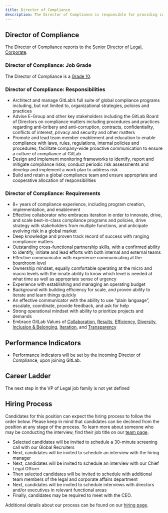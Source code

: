 ```yaml
---
title: Director of Compliance
description: The Director of Compliance is responsible for providing counsel and guidance related to the design, implementation and monitoring of policies and procedures to ensure GitLab’s compliance with applicable laws and regulations.
---
```


## Director of Compliance

The Director of Compliance reports to the [Senior Director of Legal, Corporate](/job-families/legal-and-corporate-affairs/director-legal-us/#senior-director-legal).

### Director of Compliance: Job Grade

The Director of Compliance is a [Grade 10](/handbook/total-rewards/compensation/compensation-calculator/#gitlab-job-grades).

### Director of Compliance: Responsibilities

- Architect and manage GitLab’s full suite of global compliance programs including, but not limited to, organizational strategies, policies and practices
- Advise E-Group and other key stakeholders including the GitLab Board of Directors on compliance matters including procedures and practices regarding anti-bribery and anti-corruption, contracts, confidentiality, conflicts of interest, privacy and security and other matters
- Promote and lead team member enablement and education to enable compliance with laws, rules, regulations, internal policies and procedures; facilitate company-wide proactive communication to ensure a culture of compliance at GitLab
- Design and implement monitoring frameworks to identify, report and mitigate compliance risks; conduct periodic risk assessments and develop and implement a work plan to address risk
- Build and retain a global compliance team and ensure appropriate and cooperative allocation of responsibilities

### Director of Compliance: Requirements

- 8+ years of compliance experience, including program creation, implementation, and enablement
- Effective collaborator who embraces iteration in order to innovate, drive, and scale best-in-class compliance programs and policies, drive strategy with stakeholders from multiple functions, and anticipate evolving risk in a global market
- Deep knowledge and proven track record of success with ranging compliance matters
- Outstanding cross-functional partnership skills, with a confirmed ability to identify, initiate and lead efforts with both internal and external teams
- Effective communicator with experience communicating at the boardroom level
- Ownership mindset, equally comfortable operating at the micro and macro levels with the innate ability to know which level is needed at what time as well as appropriate sense of urgency
- Experience with establishing and managing an operating budget
- Background with building efficiency for scale, and proven ability to iterate and learn things quickly
- An effective communicator with the ability to use “plain language”, escalate, coordinate, provide feedback, and ask for help
- Strong operational mindset with ability to prioritize projects and demands
- Embrace GitLab Values of [Collaboration](/handbook/values/#collaboration), [Results](/handbook/values/#results), [Efficiency](/handbook/values/#efficiency), [Diversity, Inclusion & Belonging](/handbook/values/#diversity-inclusion), [Iteration](/handbook/values/#iteration), and [Transparency](/handbook/values/#transparency)

## Performance Indicators

- Performance indicators will be set by the incoming Director of Compliance, upon joining GitLab.

## Career Ladder

The next step in the VP of Legal job family is not yet defined

## Hiring Process

Candidates for this position can expect the hiring process to follow the order below. Please keep in mind that candidates can be declined from the position at any stage of the process. To learn more about someone who may be conducting the interview, find their job title on our [team page](/handbook/company/team/).

- Selected candidates will be invited to schedule a 30-minute screening call with our Global Recruiters
- Next, candidates will be invited to schedule an interview with the hiring manager
- Next, candidates will be invited to schedule an interview with our Chief Legal Officer
- Then selected candidates will be invited to schedule with additional team members of the legal and corporate affairs department
- Next, candidates will be invited to schedule interviews with directors and/or executives in relevant functional areas
- Finally, candidates may be required to meet with the CEO.

Additional details about our process can be found on our [hiring page](/handbook/hiring/).
